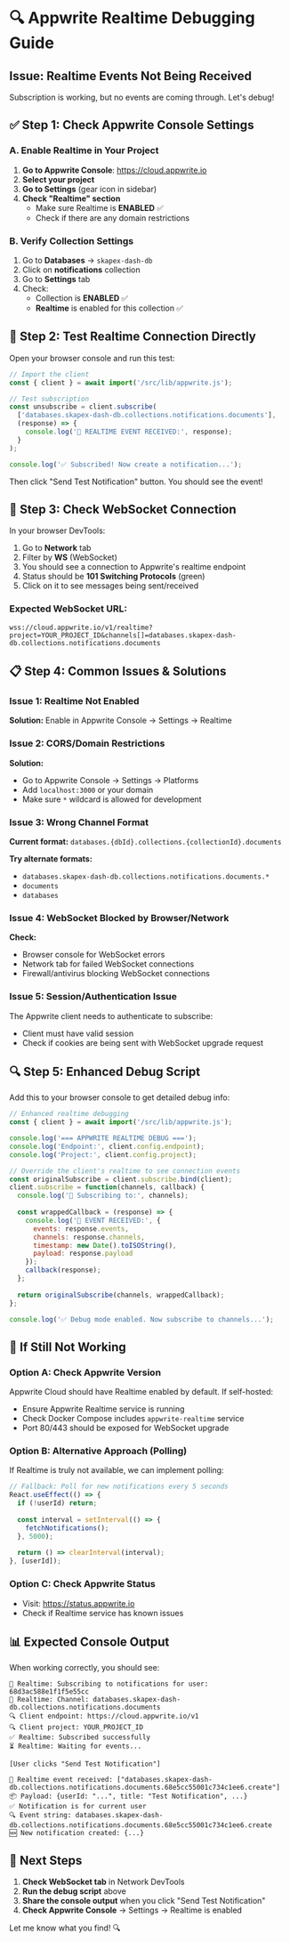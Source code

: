 # 🔍 Appwrite Realtime Debugging Guide

## Issue: Realtime Events Not Being Received

Subscription is working, but no events are coming through. Let's debug!

## ✅ Step 1: Check Appwrite Console Settings

### A. Enable Realtime in Your Project

1. **Go to Appwrite Console**: https://cloud.appwrite.io
2. **Select your project**
3. **Go to Settings** (gear icon in sidebar)
4. **Check "Realtime" section**
   - Make sure Realtime is **ENABLED** ✅
   - Check if there are any domain restrictions

### B. Verify Collection Settings

1. Go to **Databases** → `skapex-dash-db`
2. Click on **notifications** collection
3. Go to **Settings** tab
4. Check:
   - Collection is **ENABLED** ✅
   - **Realtime** is enabled for this collection ✅

## 🧪 Step 2: Test Realtime Connection Directly

Open your browser console and run this test:

```javascript
// Import the client
const { client } = await import('/src/lib/appwrite.js');

// Test subscription
const unsubscribe = client.subscribe(
  ['databases.skapex-dash-db.collections.notifications.documents'],
  (response) => {
    console.log('🎉 REALTIME EVENT RECEIVED:', response);
  }
);

console.log('✅ Subscribed! Now create a notification...');
```

Then click "Send Test Notification" button. You should see the event!

## 🔧 Step 3: Check WebSocket Connection

In your browser DevTools:

1. Go to **Network** tab
2. Filter by **WS** (WebSocket)
3. You should see a connection to Appwrite's realtime endpoint
4. Status should be **101 Switching Protocols** (green)
5. Click on it to see messages being sent/received

### Expected WebSocket URL:
```
wss://cloud.appwrite.io/v1/realtime?project=YOUR_PROJECT_ID&channels[]=databases.skapex-dash-db.collections.notifications.documents
```

## 📋 Step 4: Common Issues & Solutions

### Issue 1: Realtime Not Enabled
**Solution:** Enable in Appwrite Console → Settings → Realtime

### Issue 2: CORS/Domain Restrictions
**Solution:** 
- Go to Appwrite Console → Settings → Platforms
- Add `localhost:3000` or your domain
- Make sure `*` wildcard is allowed for development

### Issue 3: Wrong Channel Format
**Current format:** `databases.{dbId}.collections.{collectionId}.documents`

**Try alternate formats:**
- `databases.skapex-dash-db.collections.notifications.documents.*`
- `documents`
- `databases`

### Issue 4: WebSocket Blocked by Browser/Network
**Check:**
- Browser console for WebSocket errors
- Network tab for failed WebSocket connections
- Firewall/antivirus blocking WebSocket connections

### Issue 5: Session/Authentication Issue
The Appwrite client needs to authenticate to subscribe:
- Client must have valid session
- Check if cookies are being sent with WebSocket upgrade request

## 🔍 Step 5: Enhanced Debug Script

Add this to your browser console to get detailed debug info:

```javascript
// Enhanced realtime debugging
const { client } = await import('/src/lib/appwrite.js');

console.log('=== APPWRITE REALTIME DEBUG ===');
console.log('Endpoint:', client.config.endpoint);
console.log('Project:', client.config.project);

// Override the client's realtime to see connection events
const originalSubscribe = client.subscribe.bind(client);
client.subscribe = function(channels, callback) {
  console.log('📡 Subscribing to:', channels);
  
  const wrappedCallback = (response) => {
    console.log('🎉 EVENT RECEIVED:', {
      events: response.events,
      channels: response.channels,
      timestamp: new Date().toISOString(),
      payload: response.payload
    });
    callback(response);
  };
  
  return originalSubscribe(channels, wrappedCallback);
};

console.log('✅ Debug mode enabled. Now subscribe to channels...');
```

## 🚨 If Still Not Working

### Option A: Check Appwrite Version
Appwrite Cloud should have Realtime enabled by default. If self-hosted:
- Ensure Appwrite Realtime service is running
- Check Docker Compose includes `appwrite-realtime` service
- Port 80/443 should be exposed for WebSocket upgrade

### Option B: Alternative Approach (Polling)
If Realtime is truly not available, we can implement polling:

```javascript
// Fallback: Poll for new notifications every 5 seconds
React.useEffect(() => {
  if (!userId) return;
  
  const interval = setInterval(() => {
    fetchNotifications();
  }, 5000);
  
  return () => clearInterval(interval);
}, [userId]);
```

### Option C: Check Appwrite Status
- Visit: https://status.appwrite.io
- Check if Realtime service has known issues

## 📊 Expected Console Output

When working correctly, you should see:

```
🔌 Realtime: Subscribing to notifications for user: 68d3ac588e1f1f5e55cc
📡 Realtime: Channel: databases.skapex-dash-db.collections.notifications.documents
🔍 Client endpoint: https://cloud.appwrite.io/v1
🔍 Client project: YOUR_PROJECT_ID
✅ Realtime: Subscribed successfully
⏳ Realtime: Waiting for events...

[User clicks "Send Test Notification"]

📨 Realtime event received: ["databases.skapex-dash-db.collections.notifications.documents.68e5cc55001c734c1ee6.create"]
📦 Payload: {userId: "...", title: "Test Notification", ...}
✅ Notification is for current user
🔍 Event string: databases.skapex-dash-db.collections.notifications.documents.68e5cc55001c734c1ee6.create
🆕 New notification created: {...}
```

## 🎯 Next Steps

1. **Check WebSocket tab** in Network DevTools
2. **Run the debug script** above
3. **Share the console output** when you click "Send Test Notification"
4. **Check Appwrite Console** → Settings → Realtime is enabled

Let me know what you find! 🔍


